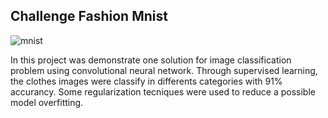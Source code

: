 ## Challenge Fashion Mnist
![mnist](https://expertreviews.b-cdn.net/sites/expertreviews/files/2019/08/best_online_clothes_shops.jpg)

In this project was demonstrate one solution for image classification problem using convolutional neural network. Through supervised learning, the clothes images were classify in differents categories with 91% accurancy. Some regularization tecniques were used to reduce a possible model overfitting.
